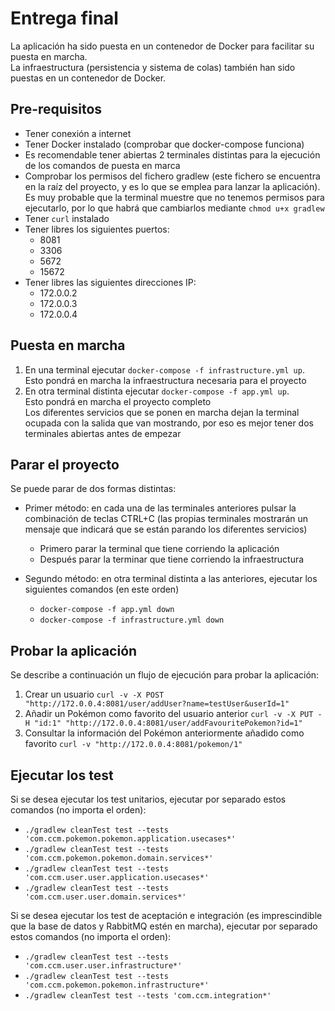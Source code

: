 # Entrega final

La aplicación ha sido puesta en un contenedor de Docker para facilitar su puesta en marcha.  
La infraestructura (persistencia y sistema de colas) también han sido puestas en un contenedor de Docker.

## Pre-requisitos

* Tener conexión a internet
* Tener Docker instalado (comprobar que docker-compose funciona)
* Es recomendable tener abiertas 2 terminales distintas para la ejecución de los comandos de puesta en marca
* Comprobar los permisos del fichero gradlew (este fichero se encuentra en la raíz del proyecto, y es lo que se emplea para lanzar la aplicación).
  Es muy probable que la terminal muestre que no tenemos permisos para ejecutarlo, por lo que habrá que cambiarlos mediante `chmod u+x gradlew`
* Tener `curl` instalado
* Tener libres los siguientes puertos:
    * 8081
    * 3306
    * 5672
    * 15672
* Tener libres las siguientes direcciones IP:
    * 172.0.0.2
    * 172.0.0.3
    * 172.0.0.4
  
## Puesta en marcha

1) En una terminal ejecutar `docker-compose -f infrastructure.yml up`.  
   Esto pondrá en marcha la infraestructura necesaria para el proyecto 
2) En otra terminal distinta ejecutar `docker-compose -f app.yml up`.   
   Esto pondrá en marcha el proyecto completo  
   Los diferentes servicios que se ponen en marcha dejan la terminal ocupada con la salida que van mostrando, por eso es
   mejor tener dos terminales abiertas antes de empezar

## Parar el proyecto

Se puede parar de dos formas distintas:

* Primer método: en cada una de las terminales anteriores pulsar la combinación de teclas CTRL+C (las propias terminales mostrarán un
   mensaje que indicará que se están parando los diferentes servicios)
    * Primero parar la terminal que tiene corriendo la aplicación
    * Después parar la terminar que tiene corriendo la infraestructura
   
* Segundo método: en otra terminal distinta a las anteriores, ejecutar los siguientes comandos (en este orden)
    * `docker-compose -f app.yml down`
    * `docker-compose -f infrastructure.yml down`

## Probar la aplicación

Se describe a continuación un flujo de ejecución para probar la aplicación:
1) Crear un usuario `curl -v -X POST "http://172.0.0.4:8081/user/addUser?name=testUser&userId=1"`
2) Añadir un Pokémon como favorito del usuario anterior `curl -v -X PUT -H "id:1" "http://172.0.0.4:8081/user/addFavouritePokemon?id=1"`
3) Consultar la información del Pokémon anteriormente añadido como favorito `curl -v "http://172.0.0.4:8081/pokemon/1"`

## Ejecutar los test

Si se desea ejecutar los test unitarios, ejecutar por separado estos comandos (no importa el orden):

* `./gradlew cleanTest test --tests 'com.ccm.pokemon.pokemon.application.usecases*'`
* `./gradlew cleanTest test --tests 'com.ccm.pokemon.pokemon.domain.services*'`  
* `./gradlew cleanTest test --tests 'com.ccm.user.user.application.usecases*'`  
* `./gradlew cleanTest test --tests 'com.ccm.user.user.domain.services*'`

Si se desea ejecutar los test de aceptación e integración (es imprescindible que la base de datos y RabbitMQ estén
en marcha), ejecutar por separado estos comandos (no importa el orden):

* `./gradlew cleanTest test --tests 'com.ccm.user.user.infrastructure*'`  
* `./gradlew cleanTest test --tests 'com.ccm.pokemon.pokemon.infrastructure*'`  
* `./gradlew cleanTest test --tests 'com.ccm.integration*'`

